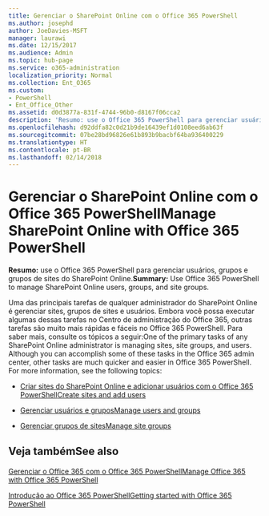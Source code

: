 ```yaml
---
title: Gerenciar o SharePoint Online com o Office 365 PowerShell
ms.author: josephd
author: JoeDavies-MSFT
manager: laurawi
ms.date: 12/15/2017
ms.audience: Admin
ms.topic: hub-page
ms.service: o365-administration
localization_priority: Normal
ms.collection: Ent_O365
ms.custom:
- PowerShell
- Ent_Office_Other
ms.assetid: d0d3877a-831f-4744-96b0-d8167f06cca2
description: 'Resumo: use o Office 365 PowerShell para gerenciar usuários, grupos e grupos de sites do SharePoint Online.'
ms.openlocfilehash: d92ddfa82c0d21b9de16439ef1d0108eed6ab63f
ms.sourcegitcommit: 07be28bd96826e61b893b9bacbf64ba936400229
ms.translationtype: HT
ms.contentlocale: pt-BR
ms.lasthandoff: 02/14/2018
---
```

# <a name="manage-sharepoint-online-with-office-365-powershell"></a><span data-ttu-id="76ab4-103">Gerenciar o SharePoint Online com o Office 365 PowerShell</span><span class="sxs-lookup"><span data-stu-id="76ab4-103">Manage SharePoint Online with Office 365 PowerShell</span></span>

 <span data-ttu-id="76ab4-104">**Resumo:** use o Office 365 PowerShell para gerenciar usuários, grupos e grupos de sites do SharePoint Online.</span><span class="sxs-lookup"><span data-stu-id="76ab4-104">**Summary:** Use Office 365 PowerShell to manage SharePoint Online users, groups, and site groups.</span></span>
  
<span data-ttu-id="76ab4-p101">Uma das principais tarefas de qualquer administrador do SharePoint Online é gerenciar sites, grupos de sites e usuários. Embora você possa executar algumas dessas tarefas no Centro de administração do Office 365, outras tarefas são muito mais rápidas e fáceis no Office 365 PowerShell. Para saber mais, consulte os tópicos a seguir:</span><span class="sxs-lookup"><span data-stu-id="76ab4-p101">One of the primary tasks of any SharePoint Online administrator is managing sites, site groups, and users. Although you can accomplish some of these tasks in the Office 365 admin center, other tasks are much quicker and easier in Office 365 PowerShell. For more information, see the following topics:</span></span>
  
- [<span data-ttu-id="76ab4-108">Criar sites do SharePoint Online e adicionar usuários com o Office 365 PowerShell</span><span class="sxs-lookup"><span data-stu-id="76ab4-108">Create sites and add users</span></span>](http://technet.microsoft.com/library/c55d4ccf-ab36-481a-a285-c40234e11abd.aspx)
    
- [<span data-ttu-id="76ab4-109">Gerenciar usuários e grupos</span><span class="sxs-lookup"><span data-stu-id="76ab4-109">Manage users and groups</span></span>](http://technet.microsoft.com/library/9680af2e-a965-4e62-92ee-da72105c7800.aspx)
    
- [<span data-ttu-id="76ab4-110">Gerenciar grupos de sites</span><span class="sxs-lookup"><span data-stu-id="76ab4-110">Manage site groups</span></span>](http://technet.microsoft.com/library/122f4099-c78d-4cce-bab0-4343b04596ae.aspx)
    
## <a name="see-also"></a><span data-ttu-id="76ab4-111">Veja também</span><span class="sxs-lookup"><span data-stu-id="76ab4-111">See also</span></span>

#### 

[<span data-ttu-id="76ab4-112">Gerenciar o Office 365 com o Office 365 PowerShell</span><span class="sxs-lookup"><span data-stu-id="76ab4-112">Manage Office 365 with Office 365 PowerShell</span></span>](manage-office-365-with-office-365-powershell.md)
  
[<span data-ttu-id="76ab4-113">Introdução ao Office 365 PowerShell</span><span class="sxs-lookup"><span data-stu-id="76ab4-113">Getting started with Office 365 PowerShell</span></span>](getting-started-with-office-365-powershell.md)

